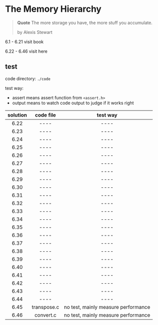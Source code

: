 # The Memory Hierarchy

> **Quote**
> The more storage you have, the more stuff you accumulate.
> 
> by Alexis Stewart

6.1 - 6.21 visit book

6.22 - 6.46 visit here

## test

code directory: `./code`

test way:

- assert means assert function from `<assert.h>`
- output means to watch code output to judge if it works right

|solution|code file|test way|
|:------:|:-------:|:------:|
|6.22|----|----|
|6.23|----|----|
|6.24|----|----|
|6.25|----|----|
|6.26|----|----|
|6.27|----|----|
|6.28|----|----|
|6.29|----|----|
|6.30|----|----|
|6.31|----|----|
|6.32|----|----|
|6.33|----|----|
|6.34|----|----|
|6.35|----|----|
|6.36|----|----|
|6.37|----|----|
|6.38|----|----|
|6.39|----|----|
|6.40|----|----|
|6.41|----|----|
|6.42|----|----|
|6.43|----|----|
|6.44|----|----|
|6.45|transpose.c|no test, mainly measure performance|
|6.46|convert.c|no test, mainly measure performance|


